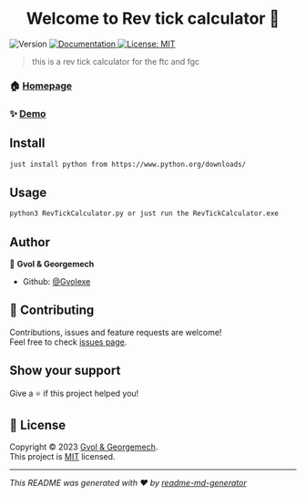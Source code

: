 <h1 align="center">Welcome to Rev tick calculator 👋</h1>
<p>
  <img alt="Version" src="https://img.shields.io/badge/version-1.1 realese-blue.svg?cacheSeconds=2592000" />
  <a href="https://github.com/Gvolexe/RevTickCalculator" target="_blank">
    <img alt="Documentation" src="https://img.shields.io/badge/documentation-yes-brightgreen.svg" />
  </a>
  <a href="https://github.com/Gvolexe/RevTickCalculator/blob/main/MIT" target="_blank">
    <img alt="License: MIT" src="https://img.shields.io/badge/License-MIT-yellow.svg" />
  </a>
</p>

> this is a rev tick calculator for the ftc and fgc

### 🏠 [Homepage](https://github.com/Gvolexe/RevTickCalculator)

### ✨ [Demo](https://github.com/Gvolexe/RevTickCalculator)

## Install

```sh
just install python from https://www.python.org/downloads/
```

## Usage

```sh
python3 RevTickCalculator.py or just run the RevTickCalculator.exe
```

## Author

👤 **Gvol & Georgemech**

* Github: [@Gvolexe](https://github.com/Gvolexe)

## 🤝 Contributing

Contributions, issues and feature requests are welcome!<br />Feel free to check [issues page](https://github.com/Gvolexe/RevTickCalculator/issues). 

## Show your support

Give a ⭐️ if this project helped you!

## 📝 License

Copyright © 2023 [Gvol & Georgemech](https://github.com/Gvol).<br />
This project is [MIT](https://github.com/Gvolexe/RevTickCalculator/blob/main/MIT) licensed.

***
_This README was generated with ❤️ by [readme-md-generator](https://github.com/kefranabg/readme-md-generator)_
